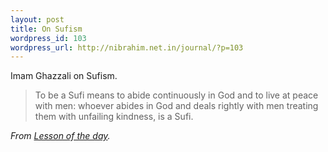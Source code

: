 ```yaml
--- 
layout: post
title: On Sufism
wordpress_id: 103
wordpress_url: http://nibrahim.net.in/journal/?p=103
---
```

Imam Ghazzali on Sufism.<br />
<blockquote>To be a Sufi means to abide continuously in God and to live at peace with men: whoever abides in God and deals rightly with men treating them with unfailing kindness, is a Sufi. </blockquote>
<em>From <a href="http://feeds.feedburner.com/~r/LessonsOfTheDay/~3/167026194/lesson-of-day-935.html">Lesson of the day</a>.</em>
